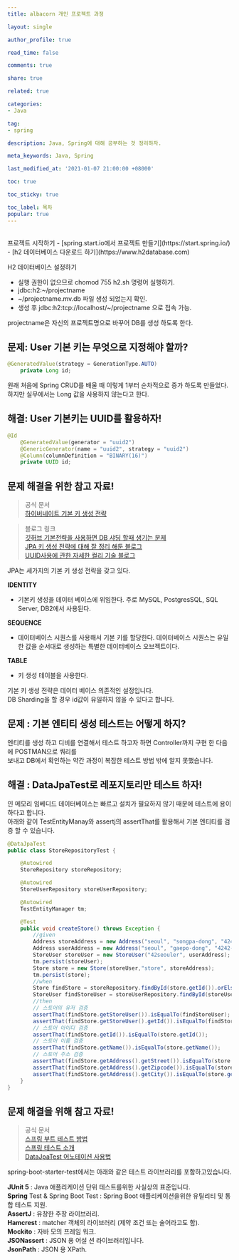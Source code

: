 ```yaml
---
title: albacorn 개인 프로젝트 과정 

layout: single

author_profile: true

read_time: false

comments: true

share: true

related: true

categories:
- Java

tag:
- spring

description: Java, Spring에 대해 공부하는 것 정리하자.

meta_keywords: Java, Spring

last_modified_at: '2021-01-07 21:00:00 +08000'

toc: true

toc_sticky: true

toc_label: 목차
popular: true
---
```

<br>
프로젝트 시작하기
- [spring.start.io에서 프로젝트 만들기](https://start.spring.io/)
- [h2 데이터베이스 다운로드 하기](https://www.h2database.com)

H2 데이터베이스 설정하기
- 실행 권한이 없으므로 chomod 755 h2.sh 명령어 실행하기.
- jdbc:h2:~/projectname
- ~/projectname.mv.db 파일 생성 되었는지 확인.
- 생성 후 jdbc:h2:tcp://localhost/~/projectname 으로 접속 가능.

projectname은 자신의 프로젝트명으로 바꾸어 DB를 생성 하도록 한다.


## 문제: User 기본 키는 무엇으로 지정해야 할까?

```java
@GeneratedValue(strategy = GenerationType.AUTO)
    private Long id;
```
원래 처음에 Spring CRUD를 배울 때 이렇게 1부터 순차적으로 증가 하도록 만들었다.
하지만 실무에서는 Long 값을 사용하지 않는다고 한다.

## 해결: User 기본키는 UUID를 활용하자!

```java
@Id
    @GeneratedValue(generator = "uuid2")
    @GenericGenerator(name = "uuid2", strategy = "uuid2")
    @Column(columnDefinition = "BINARY(16)")
    private UUID id;
```
## 문제 해결을 위한 참고 자료!

> 공식 문서  
> [하이버네이트 기본 키 생성 전략](https://docs.jboss.org/hibernate/orm/5.2/userguide/html_single/Hibernate_User_Guide.html#identifiers-generators-auto)  

> 블로그 링크  
>[깃허브 기본전략을 사용하면 DB 샤딩 할때 생기는 문제](https://github.com/LeoHeo/spring-tips/blob/master/jpa-uuid.md)  
>[JPA 키 생성 전략에 대해 잘 정리 해둔 블로그](https://gmlwjd9405.github.io/2019/08/12/primary-key-mapping.html)  
>[UUID사용에 관한 자세한 컬리 기술 블로그](https://helloworld.kurly.com/blog/jpa-uuid-sapjil/)  

JPA는 세가지의 기본 키 생성 전략을 갖고 있다.

**IDENTITY**
- 기본키 생성을 데이터 베이스에 위임한다.
주로 MySQL, PostgresSQL, SQL Server, DB2에서 사용된다.
  
**SEQUENCE**
- 데이터베이스 시퀀스를 사용해서 기본 키를 할당한다.
데이터베이스 시퀀스는 유일한 값을 순서대로 생성하는 특별한 데이터베이스 오브젝트이다.
  
**TABLE**
  - 키 생성 테이블을 사용한다.
  
기본 키 생성 전략은 데이터 베이스 의존적인 설정입니다.  
DB Sharding을 할 경우 id값이 유일하지 않을 수 있다고 합니다.


## 문제 : 기본 엔티티 생성 테스트는 어떻게 하지?  

엔티티를 생성 하고 디비를 연결해서 테스트 하고자 하면 Controller까지 구현 한 다음에 POSTMAN으로 쿼리를  
보내고 DB에서 확인하는 약간 과정이 복잡한 테스트 방법 밖에 알지 못했습니다.  

## 해결 : DataJpaTest로 레포지토리만 테스트 하자! 

인 메모리 임베디드 데이터베이스는 빠르고 설치가 필요하지 않기 때문에 테스트에 용이하다고 합니다.  
아래와 같이 TestEntityManay와 assertj의 assertThat를 활용해서 기본 엔티티를 검증 할 수 있습니다.

```java
@DataJpaTest
public class StoreRepositoryTest {

    @Autowired
    StoreRepository storeRepository;

    @Autowired
    StoreUserRepository storeUserRepository;

    @Autowired
    TestEntityManager tm;

    @Test
    public void createStore() throws Exception {
        //given
        Address storeAddress = new Address("seoul", "songpa-dong", "4242-42");
        Address userAddress = new Address("seoul", "gaepo-dong", "4242-42");
        StoreUser storeUser = new StoreUser("42seouler", userAddress);
        tm.persist(storeUser);
        Store store = new Store(storeUser,"store", storeAddress);
        tm.persist(store);
        //when
        Store findStore = storeRepository.findById(store.getId()).orElseThrow();
        StoreUser findStoreUser = storeUserRepository.findById(storeUser.getId()).orElseThrow();
        //then
        // 스토어의 유저 검증
        assertThat(findStore.getStoreUser()).isEqualTo(findStoreUser);
        assertThat(findStore.getStoreUser().getId()).isEqualTo(findStoreUser.getId());
        // 스토어 아이디 검증
        assertThat(findStore.getId()).isEqualTo(store.getId());
        // 스토어 이름 검증
        assertThat(findStore.getName()).isEqualTo(store.getName());
        // 스토어 주소 검증
        assertThat(findStore.getAddress().getStreet()).isEqualTo(store.getAddress().getStreet());
        assertThat(findStore.getAddress().getZipcode()).isEqualTo(store.getAddress().getZipcode());
        assertThat(findStore.getAddress().getCity()).isEqualTo(store.getAddress().getCity());
    }
}
```

## 문제 해결을 위해 참고 자료!

> 공식 문서  
[스프링 부트 테스트 방법](https://docs.spring.io/spring-boot/docs/current/reference/html/spring-boot-features.html#boot-features-testing)  
[스프링 테스트 소개](https://docs.spring.io/spring-framework/docs/5.3.2/reference/html/testing.html#testing-introduction)  
[DataJpaTest 어노테이션 사용법](https://docs.spring.io/spring-boot/docs/current/reference/html/spring-boot-features.html#boot-features-testing-spring-boot-applications-testing-autoconfigured-jpa-test)

spring-boot-starter-test에서는 아래와 같은 테스트 라이브러리를 포함하고있습니다.

**JUnit 5** : Java 애플리케이션 단위 테스트를위한 사실상의 표준입니다.  
**Spring** Test & Spring Boot Test : Spring Boot 애플리케이션을위한 유틸리티 및 통합 테스트 지원.  
**AssertJ** : 유창한 주장 라이브러리.  
**Hamcrest** : matcher 객체의 라이브러리 (제약 조건 또는 술어라고도 함).  
**Mockito** : 자바 모의 프레임 워크.  
**JSONassert** : JSON 용 어설 션 라이브러리입니다.  
**JsonPath** : JSON 용 XPath.